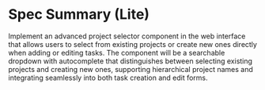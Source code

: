 # Spec Summary (Lite)

Implement an advanced project selector component in the web interface that allows users to select from existing projects or create new ones directly when adding or editing tasks. The component will be a searchable dropdown with autocomplete that distinguishes between selecting existing projects and creating new ones, supporting hierarchical project names and integrating seamlessly into both task creation and edit forms.